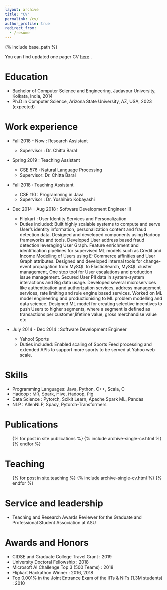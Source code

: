 ```yaml
---
layout: archive
title: "CV"
permalink: /cv/
author_profile: true
redirect_from:
  - /resume
---
```


{% include base_path %}

You can find updated one pager CV [here](http://pratyay-banerjeek.github.io/files/CV.pdf) . 

Education
======
* Bachelor of Computer Science and Engineering, Jadavpur University, Kolkata, India, 2014
* Ph.D in Computer Science, Arizona State University, AZ, USA, 2023 (expected)

Work experience
======

* Fall 2018 - Now : Research Assistant
  * Supervisor : Dr. Chitta Baral

* Spring 2019 : Teaching Assistant
  * CSE 576 : Natural Language Processing 
  * Supervisor: Dr. Chitta Baral

* Fall 2018 : Teaching Assistant 
  * CSE 110 : Programming in Java
  * Supervisor : Dr. Yoshihiro Kobayashi

* Dec 2014 - Aug 2018 : Software Development Engineer III
  * Flipkart : User Identity Services and Personalization
  * Duties included: Built highly scalable systems to compute and serve User’s identity information, personalization content and fraud detection data.  Designed and developed components using Hadoop frameworks and tools.  Developed User address based fraud detection leveraging User Graph. Feature enrichment and identification pipelines for supervised ML models such as Credit and Income Modelling of Users using E-Commerce affinities and User Graph attributes. Designed and developed internal tools for change-event propagation from MySQL to ElasticSearch, MySQL cluster management, One stop tool for User escalations and production issue management.  Secured User PII data in system-system interactions and Big data usage. Developed several microservices like authentication and authorization services, address management services, rate limiting and rule engine based services. Worked on ML model engineering and productionising to ML problem modelling and data science. Designed ML model for creating selective incentives to push Users to higher segments, where a segment is defined as transactions per customer,lifetime value, gross merchandise value etc

* July 2014 - Dec 2014 : Software Development Engineer
  * Yahoo! Sports
  * Duties included: Enabled scaling of Sports Feed processing and extended APIs to support more sports to be served at Yahoo web scale.
  
Skills
======
* Programming Languages: Java, Python, C++, Scala, C
* Hadoop : MR, Spark, Hive, Hadoop, Pig
* Data Science : Pytorch, Scikit Learn, Apache Spark ML, Pandas
* NLP : AllenNLP, Spacy, Pytorch-Transformers 

Publications
======
  <ul>{% for post in site.publications %}
    {% include archive-single-cv.html %}
  {% endfor %}</ul>
  
<!-- Talks
======
  <ul>{% for post in site.talks %}
    {% include archive-single-talk-cv.html %}
  {% endfor %}</ul> -->
  
Teaching
======
  <ul>{% for post in site.teaching %}
    {% include archive-single-cv.html %}
  {% endfor %}</ul>
  
Service and leadership
======
* Teaching and Research Awards Reviewer for the Graduate and Professional Student Association at ASU

Awards and Honors
======
* CIDSE and Graduate College Travel Grant : 2019
* University Doctoral Fellowship : 2018
* Microsoft AI Challenge Top 3 (500 Teams) : 2018
* Flipkart Hackathon Winner : 2016, 2018
* Top 0.001% in the Joint Entrance Exam of the IITs & NITs (1.3M students) : 2010